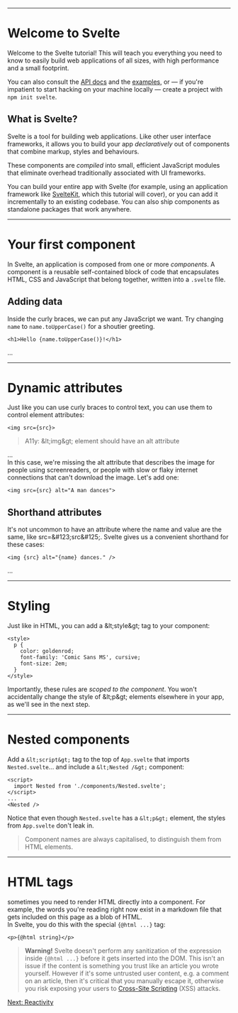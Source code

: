 ------
# **Welcome to Svelte** 

Welcome to the Svelte tutorial! This will teach you everything you need to know to easily build web applications of all sizes, with high performance and a small footprint.

You can also consult the [API docs](https://svelte.dev/docs) and the [examples](https://svelte.dev/examples), or — if you're impatient to start hacking on your machine locally — create a project with `npm init svelte`.

## What is Svelte? 

Svelte is a tool for building web applications. Like other user interface frameworks, it allows you to build your app _declaratively_ out of components that combine markup, styles and behaviours.

These components are _compiled_ into small, efficient JavaScript modules that eliminate overhead traditionally associated with UI frameworks.

You can build your entire app with Svelte (for example, using an application framework like [SvelteKit](https://kit.svelte.dev/), which this tutorial will cover), or you can add it incrementally to an existing codebase. You can also ship components as standalone packages that work anywhere.  
___

# **Your first component** 

In Svelte, an application is composed from one or more _components_. A component is a reusable self-contained block of code that encapsulates HTML, CSS and JavaScript that belong together, written into a `.svelte` file.

## Adding data

Inside the curly braces, we can put any JavaScript we want. Try changing `name` to `name.toUpperCase()` for a shoutier greeting.

```svelte title="src/routes/part1/introduction/+page.svelte" "{name.toUpperCase()}"
<h1>Hello {name.toUpperCase()}!</h1>
```
...
___
  
# **Dynamic attributes** 

Just like you can use curly braces to control text, you can use them to control element attributes:

```svelte title="src/routes/part1/introduction/+page.svelte" "src={src}"
<img src={src}>
```

> A11y: &amp;lt;img&amp;gt; element should have an alt attribute

...  
In this case, we're missing the alt attribute that describes the image for people using screenreaders, or people with slow or flaky internet connections that can't download the image. Let's add one:

```svelte title="src/routes/part1/introduction/+page.svelte" /alt="A man dances"/
<img src={src} alt="A man dances">
```

## Shorthand attributes

It's not uncommon to have an attribute where the name and value are the same, like src=&amp;#123;src&amp;#125;. Svelte gives us a convenient shorthand for these cases:

```svelte title="src/routes/part1/introduction/+page.svelte" "{src}"
<img {src} alt="{name} dances." />
```
...
___

# **Styling**

Just like in HTML, you can add a &amp;lt;style&amp;gt; tag to your component:
```svelte title="src/routes/part1/introduction/+page.svelte" {2-6}
<style>
  p {
    color: goldenrod;
    font-family: 'Comic Sans MS', cursive;
    font-size: 2em;
  }
</style>
```
Importantly, these rules are _scoped to the component_. You won't accidentally change the style of &amp;lt;p&amp;gt; elements elsewhere in your app, as we'll see in the next step.
___

# **Nested components**

Add a `&lt;script&gt;` tag to the top of <code data-file="./+page.svelte">App.svelte</code> that imports <code data-file="./components/Nested.svelte">Nested.svelte</code>...
and include a `&lt;Nested /&gt;` component:
```svelte title="src/routes/part1/introduction/+page.svelte" {1-3} "<Nested />"
<script>
  import Nested from './components/Nested.svelte';
</script>
...
<Nested />
```
Notice that even though <code data-file="./components/Nested.svelte">Nested.svelte</code> has a `&lt;p&gt;` element, the styles from <code data-file="./+page.svelte">App.svelte</code> don't leak in.
> Component names are always capitalised, to distinguish them from HTML elements.  

___
# **HTML tags**
sometimes you need to render HTML directly into a component. For example, the words you're reading right now exist in a markdown file that gets included on this page as a blob of HTML.  
In Svelte, you do this with the special `{@html ...}` tag:
```svelte title="src/routes/part1/introduction/+page.svelte" "@html"
<p>{@html string}</p>
```
> **Warning!** Svelte doesn't perform any sanitization of the expression inside `{@html ...}` before it gets inserted into the DOM. This isn't an issue if the content is something you trust like an article you wrote yourself. However if it's some untrusted user content, e.g. a comment on an article, then it's critical that you manually escape it, otherwise you risk exposing your users to [Cross-Site Scripting](https://owasp.org/www-community/attacks/xss/) (XSS) attacks.

[Next: Reactivity](/part1/reactivity)
